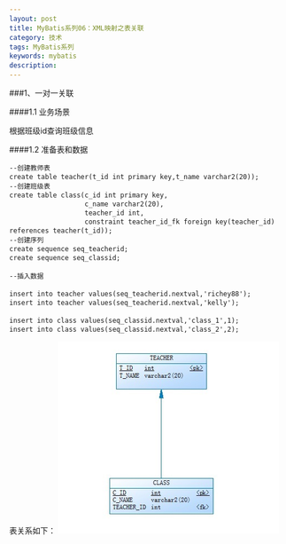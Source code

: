 ```yaml
---
layout: post
title: MyBatis系列06：XML映射之表关联
category: 技术
tags: MyBatis系列
keywords: mybatis
description: 
---
```


###1、一对一关联

####1.1 业务场景

根据班级id查询班级信息

####1.2 准备表和数据

	--创建教师表
	create table teacher(t_id int primary key,t_name varchar2(20));
	--创建班级表
	create table class(c_id int primary key,
	                   c_name varchar2(20),
					   teacher_id int,
					   constraint teacher_id_fk foreign key(teacher_id) references teacher(t_id));
	--创建序列
	create sequence seq_teacherid;
	create sequence seq_classid;
	
	--插入数据
	
	insert into teacher values(seq_teacherid.nextval,'richey88');
	insert into teacher values(seq_teacherid.nextval,'kelly');
	
	insert into class values(seq_classid.nextval,'class_1',1);
	insert into class values(seq_classid.nextval,'class_2',2);

表关系如下：
![14061801](/public/img/tec/2014-06-18_mybatis01.jpg)
